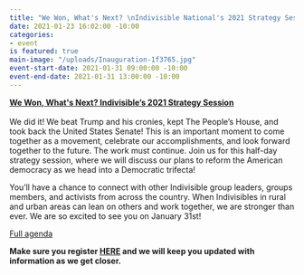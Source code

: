 ```yaml
---
title: "We Won, What's Next? \nIndivisible National's 2021 Strategy Session"
date: 2021-01-23 16:02:00 -10:00
categories:
- event
is featured: true
main-image: "/uploads/Inauguration-1f3765.jpg"
event-start-date: 2021-01-31 09:00:00 -10:00
event-end-date: 2021-01-31 13:00:00 -10:00
---
```


**[We Won, What's Next? Indivisible’s 2021 Strategy Session\
](https://act.indivisible.org/go/535059?t=17&akid=70328%2E331331%2Ei6h_4o)**\
We did it! We beat Trump and his cronies, kept The People’s House, and took back the United States Senate! This is an important moment to come together as a movement, celebrate our accomplishments, and look forward together to the future. The work must continue. Join us for this half-day strategy session, where we will discuss our plans to reform the American democracy as we head into a Democratic trifecta!

You’ll have a chance to connect with other Indivisible group leaders, groups members, and activists from across the country. When Indivisibles in rural and urban areas can lean on others and work together, we are stronger than ever. We are so excited to see you on January 31st!

[Full agenda](https://docs.google.com/document/d/1R2cSGsJm1u30ASpodO8Z5AL7klyF7Z3xw8WKizDMp7w/edit?usp=sharing)

**Make sure you register [HERE](https://act.indivisible.org/go/535059?t=18&akid=70328%2E331331%2Ei6h_4o) and we will keep you updated with information as we get closer.**